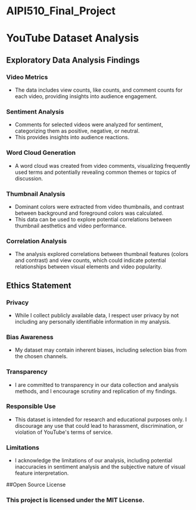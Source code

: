 # AIPI510_Final_Project

# YouTube Dataset Analysis

## Exploratory Data Analysis Findings

### Video Metrics
- The data includes view counts, like counts, and comment counts for each video, providing insights into audience engagement.

### Sentiment Analysis
- Comments for selected videos were analyzed for sentiment, categorizing them as positive, negative, or neutral.
- This provides insights into audience reactions.

### Word Cloud Generation
- A word cloud was created from video comments, visualizing frequently used terms and potentially revealing common themes or topics of discussion.

### Thumbnail Analysis
- Dominant colors were extracted from video thumbnails, and contrast between background and foreground colors was calculated.
- This data can be used to explore potential correlations between thumbnail aesthetics and video performance.

### Correlation Analysis
- The analysis explored correlations between thumbnail features (colors and contrast) and view counts, which could indicate potential relationships between visual elements and video popularity.

## Ethics Statement

### Privacy
- While I collect publicly available data, I respect user privacy by not including any personally identifiable information in my analysis.

### Bias Awareness
- My dataset may contain inherent biases, including selection bias from the chosen channels.

### Transparency
- I are committed to transparency in our data collection and analysis methods, and I encourage scrutiny and replication of my findings.

### Responsible Use
- This dataset is intended for research and educational purposes only. I discourage any use that could lead to harassment, discrimination, or violation of YouTube's terms of service.

### Limitations
- I acknowledge the limitations of our analysis, including potential inaccuracies in sentiment analysis and the subjective nature of visual feature interpretation.

##Open Source License
### This project is licensed under the MIT License.
